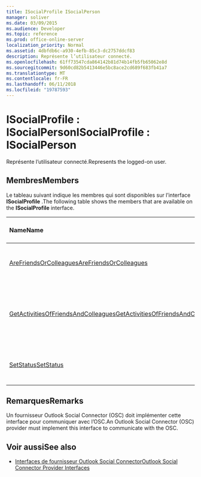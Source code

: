 ```yaml
---
title: ISocialProfile ISocialPerson
manager: soliver
ms.date: 03/09/2015
ms.audience: Developer
ms.topic: reference
ms.prod: office-online-server
localization_priority: Normal
ms.assetid: 4dbfdb6c-a930-4efb-85c3-dc2757ddcf83
description: Représente l’utilisateur connecté.
ms.openlocfilehash: 61ff73547cda864142b81d74b14fb5fb65062e8d
ms.sourcegitcommit: 9d60cd82b5413446e5bc8ace2cd689f683fb41a7
ms.translationtype: MT
ms.contentlocale: fr-FR
ms.lasthandoff: 06/11/2018
ms.locfileid: "19787593"
---
```

# <a name="isocialprofile--isocialperson"></a><span data-ttu-id="231f5-103">ISocialProfile : ISocialPerson</span><span class="sxs-lookup"><span data-stu-id="231f5-103">ISocialProfile : ISocialPerson</span></span>

<span data-ttu-id="231f5-104">Représente l’utilisateur connecté.</span><span class="sxs-lookup"><span data-stu-id="231f5-104">Represents the logged-on user.</span></span> 
  
## <a name="members"></a><span data-ttu-id="231f5-105">Membres</span><span class="sxs-lookup"><span data-stu-id="231f5-105">Members</span></span>

<span data-ttu-id="231f5-106">Le tableau suivant indique les membres qui sont disponibles sur l’interface **ISocialProfile** .</span><span class="sxs-lookup"><span data-stu-id="231f5-106">The following table shows the members that are available on the **ISocialProfile** interface.</span></span> 
  
|<span data-ttu-id="231f5-107">**Name**</span><span class="sxs-lookup"><span data-stu-id="231f5-107">**Name**</span></span>|<span data-ttu-id="231f5-108">**Type de membre**</span><span class="sxs-lookup"><span data-stu-id="231f5-108">**Member type**</span></span>|<span data-ttu-id="231f5-109">**Description**</span><span class="sxs-lookup"><span data-stu-id="231f5-109">**Description**</span></span>|
|:-----|:-----|:-----|
|[<span data-ttu-id="231f5-110">AreFriendsOrColleagues</span><span class="sxs-lookup"><span data-stu-id="231f5-110">AreFriendsOrColleagues</span></span>](isocialprofile-arefriendsorcolleagues.md) <br/> |<span data-ttu-id="231f5-111">Méthode</span><span class="sxs-lookup"><span data-stu-id="231f5-111">Method</span></span>  <br/> |<span data-ttu-id="231f5-112">Détermine si les utilisateurs spécifiés sont amis.</span><span class="sxs-lookup"><span data-stu-id="231f5-112">Determines whether the specified users are friends.</span></span>  <br/> |
|[<span data-ttu-id="231f5-113">GetActivitiesOfFriendsAndColleagues</span><span class="sxs-lookup"><span data-stu-id="231f5-113">GetActivitiesOfFriendsAndColleagues</span></span>](isocialprofile-getactivitiesoffriendsandcolleagues.md) <br/> |<span data-ttu-id="231f5-114">Méthode</span><span class="sxs-lookup"><span data-stu-id="231f5-114">Method</span></span>  <br/> |<span data-ttu-id="231f5-115">Cette méthode a été déconseillée depuis Outlook Social Connector 2013.</span><span class="sxs-lookup"><span data-stu-id="231f5-115">This method has been deprecated since Outlook Social Connector 2013.</span></span>  <br/> |
|[<span data-ttu-id="231f5-116">SetStatus</span><span class="sxs-lookup"><span data-stu-id="231f5-116">SetStatus</span></span>](isocialprofile-setstatus.md) <br/> |<span data-ttu-id="231f5-117">Méthode</span><span class="sxs-lookup"><span data-stu-id="231f5-117">Method</span></span>  <br/> |<span data-ttu-id="231f5-118">Cette méthode n’est pas actuellement pris en charge.</span><span class="sxs-lookup"><span data-stu-id="231f5-118">This method is currently not supported.</span></span>  <br/> |
   
## <a name="remarks"></a><span data-ttu-id="231f5-119">Remarques</span><span class="sxs-lookup"><span data-stu-id="231f5-119">Remarks</span></span>

<span data-ttu-id="231f5-120">Un fournisseur Outlook Social Connector (OSC) doit implémenter cette interface pour communiquer avec l’OSC.</span><span class="sxs-lookup"><span data-stu-id="231f5-120">An Outlook Social Connector (OSC) provider must implement this interface to communicate with the OSC.</span></span>
  
## <a name="see-also"></a><span data-ttu-id="231f5-121">Voir aussi</span><span class="sxs-lookup"><span data-stu-id="231f5-121">See also</span></span>

- [<span data-ttu-id="231f5-122">Interfaces de fournisseur Outlook Social Connector</span><span class="sxs-lookup"><span data-stu-id="231f5-122">Outlook Social Connector Provider Interfaces</span></span>](outlook-social-connector-provider-interfaces.md)

